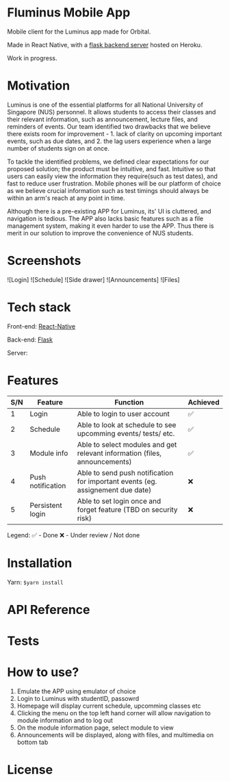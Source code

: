 # Fluminus Mobile App

Mobile client for the Luminus app made for Orbital. 

Made in React Native, with a [flask backend server](https://github.com/Orbital-2020-RS-25/pyfluminus-server) hosted on Heroku. 

Work in progress.

# Motivation
Luminus is one of the essential platforms for all National University of Singapore (NUS) personnel. It allows students to access their classes and their relevant information, such as announcement, lecture files, and reminders of events.  Our team identified two drawbacks that we believe there exists room for improvement - 1. lack of clarity on upcoming important events, such as due dates, and 2. the lag users experience when a large number of students sign on at once.

To tackle the identified problems, we defined clear expectations for our proposed solution; the product must be intuitive, and fast.  Intuitive so that users can easily view the information they require(such as test dates), and fast to reduce user frustration. Mobile phones will be our platform of choice as we believe crucial information such as test timings should always be within an arm's reach at any point in time.

Although there is a pre-existing APP for Luminus, its' UI is cluttered, and navigation is tedious. The APP also lacks basic features such as a file management system, making it even harder to use the APP. Thus there is merit in our solution to improve the convenience of NUS students.

# Screenshots
![Login]
![Schedule]
![Side drawer]
![Announcements]
![Files]

# Tech stack

Front-end: [React-Native](https://reactnative.dev/ "React-Native")

Back-end: [Flask](https://flask.palletsprojects.com/en/1.1.x/ "Flask documentation")

Server: 

# Features
S/N |	Feature |	Function	| Achieved
--- | ------- | --------- | --------
1 | Login | Able to login to user account | ✅
2 | Schedule | Able to look at schedule to see upcomming events/ tests/ etc. | ✅
3 | Module info | Able to select modules and get relevant information (files, announcements) | ✅
4 | Push notification | Able to send push notification for important events (eg. assignement due date) | ❌
5 | Persistent login | Able to set login once and forget feature (TBD on security risk) | ❌

Legend:
✅ - Done
❌ - Under review / Not done

# Installation

Yarn: `$yarn install`

# API Reference

# Tests

# How to use?
1. Emulate the APP using emulator of choice
2. Login to Luminus with studentID, passowrd
3. Homepage will display current schedule, upcomming classes etc
4. Clicking the menu on the top left hand corner will allow navigation to module information and to log out
5. On the module information page, select module to view
6. Announcements will be displayed, along with files, and multimedia on bottom tab

# License
